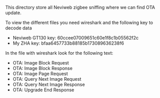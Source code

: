 This directory store all Neviweb zigbee sniffing where we can find OTA update.

To view the different files you need wireshark and the following key to decode data

- Neviweb GT130 key: 60ccee07009651c60e1f8c1b05562f2c
- My ZHA key: bfaa6457733b88185b173089636238f6

In the file with wireshark look for the following text:

- OTA: Image Block Request
- OTA: Image Block Response
- OTA: Image Page Request
- OTA: Query Next Image Request
- OTA: Query Next Image Response
- OTA: Upgrade End Response 
